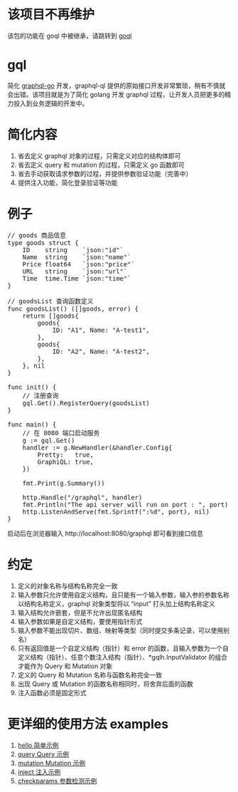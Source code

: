 # 该项目不再维护
该包的功能在 goql 中被继承，请跳转到 <a href="https://github.com/seerx/goql">goql</a>

# gql
简化 <a href="https://github.com/graphql-go/graphql">graphql-go</a> 开发，graphql-ql 提供的原始接口开发非常繁琐，稍有不慎就会出错。该项目就是为了简化 golang 开发 graphql 过程，让开发人员把更多的精力投入到业务逻辑的开发中。

# 简化内容
<ol>
<li>省去定义 graphql 对象的过程，只需定义对应的结构体即可</li>
<li>省去定义 query 和 mutation 的过程，只需定义 go 函数即可</li>
<li>省去手动获取请求参数的过程，并提供参数验证功能（完善中）</li>
<li>提供注入功能，简化登录验证等功能</li>
</ol>

# 例子
<pre>
// goods 商品信息
type goods struct {
	ID    string    `json:"id"`
	Name  string    `json:"name"`
	Price float64   `json:"price"`
	URL   string    `json:"url"`
	Time  time.Time `json:"time"`
}

// goodsList 查询函数定义
func goodsList() ([]goods, error) {
	return []goods{
		goods{
			ID: "A1", Name: "A-test1",
		},
		goods{
			ID: "A2", Name: "A-test2",
		},
	}, nil
}

func init() {
	// 注册查询
	gql.Get().RegisterQuery(goodsList)
}

func main() {
	// 在 8080 端口启动服务
	g := gql.Get()
	handler := g.NewHandler(&handler.Config{
		Pretty:   true,
		GraphiQL: true,
	})

	fmt.Print(g.Summary())

	http.Handle("/graphql", handler)
	fmt.Println("The api server will run on port : ", port)
	http.ListenAndServe(fmt.Sprintf(":%d", port), nil) 
}
</pre>

启动后在浏览器输入 http://localhost:8080/graphql 即可看到接口信息

# 约定
<ol>
	<li>定义的对象名称与结构名称完全一致</li>
	<li>输入参数只允许使用自定义结构，且只能有一个输入参数，输入参的参数名称以结构名称定义，graphql 对象类型将以 “input” 打头加上结构名称定义</li>
	<li>输入结构允许嵌套，但是不允许出现匿名结构</li>
	<li>输入参数如果是自定义结构，要使用指针形式</li>
	<li>输入参数不能出现切片、数组、映射等类型（同时提交多条记录，可以使用别名）</li>
	<li>只有返回值是一个自定义结构（指针）和 error 的函数，且输入参数为一个自定义结构（指针）、任意个数注入结构（指针）、*gqlh.InputValidator 的组合才能作为 Query 和 Mutation 对象</li>
	<li>定义的 Query 和 Mutation 名称与函数名称完全一致</li>
	<li>出现 Query 或 Mutation 的函数名称相同时，将舍弃后面的函数</li>
	<li>注入函数必须是固定形式</li>
</ol>

# 更详细的使用方法 examples
<ol>
	<li><a href="https://github.com/seerx/gql/tree/master/examples/hello">hello 简单示例</a></li>
	<li><a href="https://github.com/seerx/gql/tree/master/examples/query">query Query 示例</a></li>
	<li><a href="https://github.com/seerx/gql/tree/master/examples/mutation">mutation Mutation 示例</a></li>
	<li><a href="https://github.com/seerx/gql/tree/master/examples/inject">inject 注入示例</a></li>
	<li><a href="https://github.com/seerx/gql/tree/master/examples/checkparams">checkparams 参数检测示例</a></li>
</ol>
